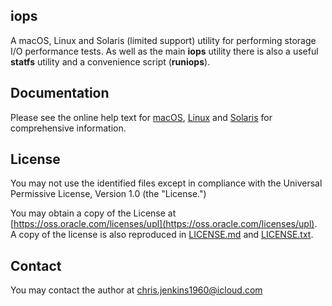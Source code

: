 ## iops

A macOS, Linux and Solaris (limited support) utility for performing storage I/O performance tests. As well as the main **iops** utility there is also a useful **statfs** utility and a convenience script (**runiops**).

## Documentation
Please see the online help text for [macOS](./HelpMacOS.txt), [Linux](./HelpLinux.txt) and [Solaris](./HelpSolaris.txt) for comprehensive information.

## License

You may not use the identified files except in compliance with the Universal Permissive License, Version 1.0 (the "License.")

You may obtain a copy of the License at [https://oss.oracle.com/licenses/upl](https://oss.oracle.com/licenses/upl).  A copy of the license is also reproduced in [LICENSE.md](./LICENSE.md) and [LICENSE.txt](./LICENSE.txt).

## Contact

You may contact the author at chris.jenkins1960@icloud.com 


